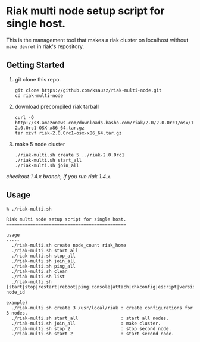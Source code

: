 # Riak multi node setup script for single host.

This is the management tool that makes a riak cluster on localhost without `make devrel` in riak's repository.

## Getting Started

1. git clone this repo.

    ```
    git clone https://github.com/ksauzz/riak-multi-node.git
    cd riak-multi-node
    ```

2. download precompiled riak tarball

    ```
    curl -O http://s3.amazonaws.com/downloads.basho.com/riak/2.0/2.0.0rc1/osx/10.8/riak-2.0.0rc1-OSX-x86_64.tar.gz
    tar xzvf riak-2.0.0rc1-osx-x86_64.tar.gz
    ```

3. make 5 node cluster

    ```
    ./riak-multi.sh create 5 ../riak-2.0.0rc1
    ./riak-multi.sh start_all
    ./riak-multi.sh join_all
    ```
_checkout 1.4.x branch, if you run riak 1.4.x._

## Usage

```
% ./riak-multi.sh

Riak multi node setup script for single host.
=============================================

usage
-----
  ./riak-multi.sh create node_count riak_home
  ./riak-multi.sh start_all
  ./riak-multi.sh stop_all
  ./riak-multi.sh join_all
  ./riak-multi.sh ping_all
  ./riak-multi.sh clean
  ./riak-multi.sh list
  ./riak-multi.sh [start|stop|restart|reboot|ping|console|attach|chkconfig|escript|version] node_id

example)
  ./riak-multi.sh create 3 /usr/local/riak : create configurations for 3 nodes.
  ./riak-multi.sh start_all                : start all nodes.
  ./riak-multi.sh join_all                 : make cluster.
  ./riak-multi.sh stop 2                   : stop second node.
  ./riak-multi.sh start 2                  : start second node.
```
